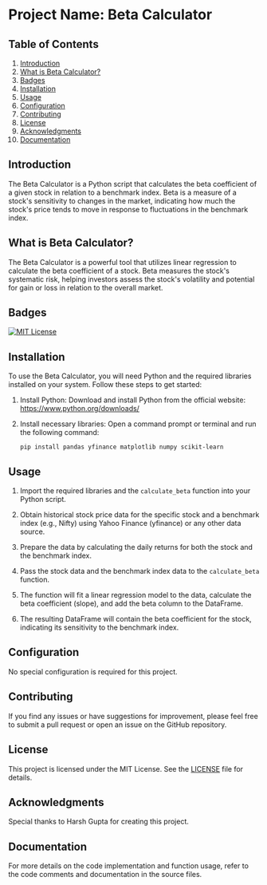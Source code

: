 # Project Name: Beta Calculator

## Table of Contents
1. [Introduction](#introduction)
2. [What is Beta Calculator?](#what-is-beta-calculator)
3. [Badges](#badges)
4. [Installation](#installation)
5. [Usage](#usage)
6. [Configuration](#configuration)
7. [Contributing](#contributing)
8. [License](#license)
9. [Acknowledgments](#acknowledgments)
10. [Documentation](#documentation)

## Introduction
The Beta Calculator is a Python script that calculates the beta coefficient of a given stock in relation to a benchmark index. Beta is a measure of a stock's sensitivity to changes in the market, indicating how much the stock's price tends to move in response to fluctuations in the benchmark index.

## What is Beta Calculator?
The Beta Calculator is a powerful tool that utilizes linear regression to calculate the beta coefficient of a stock. Beta measures the stock's systematic risk, helping investors assess the stock's volatility and potential for gain or loss in relation to the overall market.

## Badges
[![MIT License](https://img.shields.io/badge/License-MIT-blue.svg)](LICENSE)

## Installation
To use the Beta Calculator, you will need Python and the required libraries installed on your system. Follow these steps to get started:

1. Install Python: Download and install Python from the official website: https://www.python.org/downloads/

2. Install necessary libraries: Open a command prompt or terminal and run the following command:
   ```
   pip install pandas yfinance matplotlib numpy scikit-learn
   ```

## Usage
1. Import the required libraries and the `calculate_beta` function into your Python script.

2. Obtain historical stock price data for the specific stock and a benchmark index (e.g., Nifty) using Yahoo Finance (yfinance) or any other data source.

3. Prepare the data by calculating the daily returns for both the stock and the benchmark index.

4. Pass the stock data and the benchmark index data to the `calculate_beta` function.

5. The function will fit a linear regression model to the data, calculate the beta coefficient (slope), and add the beta column to the DataFrame.

6. The resulting DataFrame will contain the beta coefficient for the stock, indicating its sensitivity to the benchmark index.

## Configuration
No special configuration is required for this project.

## Contributing
If you find any issues or have suggestions for improvement, please feel free to submit a pull request or open an issue on the GitHub repository.

## License
This project is licensed under the MIT License. See the [LICENSE](LICENSE) file for details.

## Acknowledgments
Special thanks to Harsh Gupta for creating this project.

## Documentation
For more details on the code implementation and function usage, refer to the code comments and documentation in the source files.
